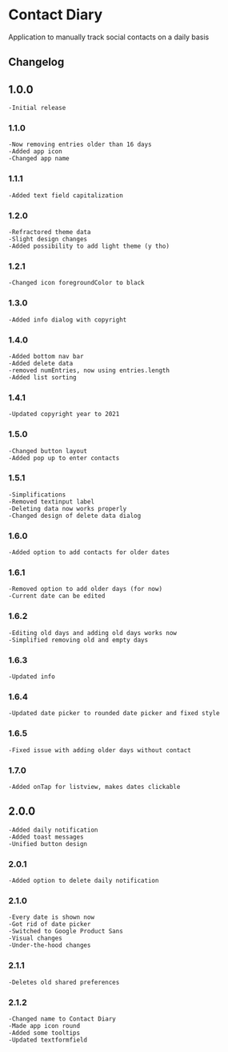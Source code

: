 # Contact Diary

Application to manually track social contacts on a daily basis

## Changelog
## 1.0.0
	-Initial release	
### 1.1.0
    -Now removing entries older than 16 days    
    -Added app icon 
    -Changed app name
### 1.1.1
    -Added text field capitalization  
### 1.2.0
    -Refractored theme data  
    -Slight design changes    
    -Added possibility to add light theme (y tho)   
### 1.2.1
    -Changed icon foregroundColor to black    
### 1.3.0
    -Added info dialog with copyright   
### 1.4.0
    -Added bottom nav bar    
    -Added delete data    
    -removed numEntries, now using entries.length    
    -Added list sorting    
### 1.4.1
    -Updated copyright year to 2021    
### 1.5.0
    -Changed button layout    
    -Added pop up to enter contacts   
### 1.5.1   
    -Simplifications    
    -Removed textinput label    
    -Deleting data now works properly  
    -Changed design of delete data dialog  
### 1.6.0
    -Added option to add contacts for older dates   
### 1.6.1   
    -Removed option to add older days (for now)    
    -Current date can be edited   
### 1.6.2    
    -Editing old days and adding old days works now   
    -Simplified removing old and empty days
### 1.6.3
	-Updated info
### 1.6.4
    -Updated date picker to rounded date picker and fixed style
### 1.6.5
    -Fixed issue with adding older days without contact
### 1.7.0
    -Added onTap for listview, makes dates clickable
## 2.0.0
    -Added daily notification
    -Added toast messages
    -Unified button design
### 2.0.1
    -Added option to delete daily notification
### 2.1.0
    -Every date is shown now
    -Got rid of date picker
    -Switched to Google Product Sans
    -Visual changes
    -Under-the-hood changes
### 2.1.1
    -Deletes old shared preferences
### 2.1.2
    -Changed name to Contact Diary
    -Made app icon round
    -Added some tooltips
    -Updated textformfield
